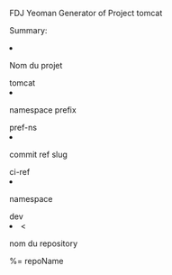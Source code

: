 FDJ Yeoman Generator of Project tomcat
  <p>Summary:</p>
        <li><p> Nom du projet </p>tomcat</li>
        <li><p> namespace prefix </p> pref-ns</li>
        <li><p> commit ref slug  </p> ci-ref</li>
        <li><p> namespace  </p> dev </li>
        <li><<p> nom du repository  </p> %= repoName  </li>